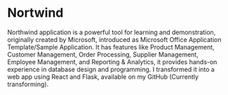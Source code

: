 # Nortwind

Northwind application is a powerful tool for learning and demonstration, originally created by Microsoft, introduced as Microsoft Office Application Template/Sample Application. It has features like Product Management, Customer Management, Order Processing, Supplier Management, Employee Management, and Reporting & Analytics, it provides hands-on experience in database design and programming. I transformed it into a web app using React and Flask, available on my GitHub (Currently transforming).
